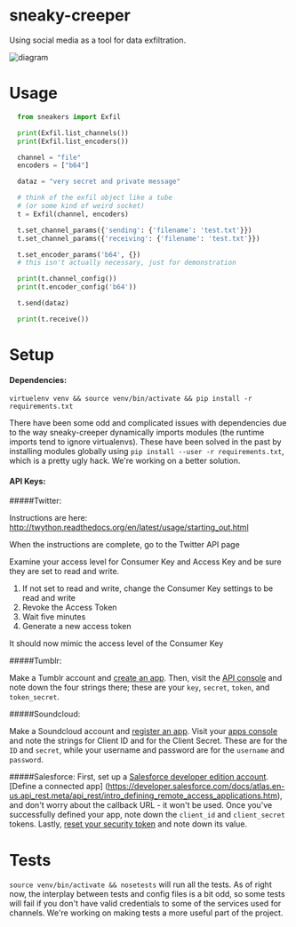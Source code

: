 # sneaky-creeper
Using social media as a tool for data exfiltration.

![diagram](diagram.png)

Usage
=====
```python
  from sneakers import Exfil

  print(Exfil.list_channels())
  print(Exfil.list_encoders())

  channel = "file"
  encoders = ["b64"]

  dataz = "very secret and private message"

  # think of the exfil object like a tube
  # (or some kind of weird socket)
  t = Exfil(channel, encoders)

  t.set_channel_params({'sending': {'filename': 'test.txt'}})
  t.set_channel_params({'receiving': {'filename': 'test.txt'}})

  t.set_encoder_params('b64', {})
  # this isn't actually necessary, just for demonstration

  print(t.channel_config())
  print(t.encoder_config('b64'))

  t.send(dataz)

  print(t.receive())
```

Setup
=====

#### Dependencies:

`virtuelenv venv && source venv/bin/activate && pip install -r requirements.txt`

There have been some odd and complicated issues with dependencies due to the way sneaky-creeper dynamically imports modules (the runtime imports tend to ignore virtualenvs). These have been solved in the past by installing modules globally using `pip install --user -r requirements.txt`, which is a pretty ugly hack. We're working on a better solution.

#### API Keys:

#####Twitter:

Instructions are here: http://twython.readthedocs.org/en/latest/usage/starting_out.html

When the instructions are complete, go to the Twitter API page

Examine your access level for Consumer Key and Access Key and be sure they are set to read and write.

1. If not set to read and write, change the Consumer Key settings to be read and write
2. Revoke the Access Token
3. Wait five minutes
4. Generate a new access token

It should now mimic the access level of the Consumer Key

#####Tumblr:

Make a Tumblr account and [create an app](https://www.tumblr.com/oauth/apps). Then, visit the [API console](https://api.tumblr.com/console/calls/user/info) and note down the four strings there; these are your `key`, `secret`, `token`, and `token_secret`.

#####Soundcloud:

Make a Soundcloud account and [register an app](https://developers.soundcloud.com/docs/api/guide). Visit your [apps console](https://soundcloud.com/you/apps/) and note the strings for Client ID and for the Client Secret. These are for the `ID` and `secret`, while your username and password are for the `username` and `password`.

#####Salesforce:
First, set up a [Salesforce developer edition account](https://developer.salesforce.com/signup?d=70130000000td6N). [Define a connected app] (https://developer.salesforce.com/docs/atlas.en-us.api_rest.meta/api_rest/intro_defining_remote_access_applications.htm), and don't worry about the callback URL - it won't be used. Once you've successfully defined your app, note down the `client_id` and `client_secret` tokens. Lastly, [reset your security token](https://help.salesforce.com/apex/HTViewHelpDoc?id=user_security_token.htm&language=en) and note down its value.

Tests
=====

`source venv/bin/activate && nosetests` will run all the tests. As of right now, the interplay between tests and config files is a bit odd, so some tests will fail if you don't have valid credentials to some of the services used for channels. We're working on making tests a more useful part of the project.
